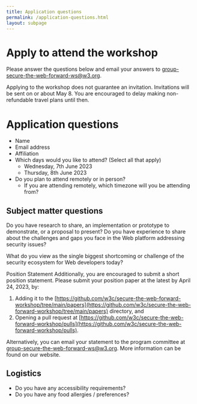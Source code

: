 ```yaml
---
title: Application questions
permalink: /application-questions.html
layout: subpage
---
```


# Apply to attend the workshop

Please answer the questions below and email your answers to [group-secure-the-web-forward-ws@w3.org](mailto:group-secure-the-web-forward-ws@w3.org).

Applying to the workshop does not guarantee an invitation. Invitations will be sent on or about May 8. You are encouraged to delay making non-refundable travel plans until then.

# Application questions

- Name
- Email address
- Affiliation
- Which days would you like to attend? (Select all that apply)
  - Wednesday, 7th June 2023
  - Thursday, 8th June 2023
- Do you plan to attend remotely or in person?
  - If you are attending remotely, which timezone will you be attending from?

## Subject matter questions

Do you have research to share, an implementation or prototype to demonstrate, or a proposal to present?  Do you have experience to share about the challenges and gaps you face in the Web platform addressing security issues?

What do you view as the single biggest shortcoming or challenge of the security ecosystem for Web developers today?

Position Statement
Additionally, you are encouraged to submit a short position statement. Please submit your position paper at the latest by April 24, 2023, by:
  1. Adding it to the [https://github.com/w3c/secure-the-web-forward-workshop/tree/main/papers](https://github.com/w3c/secure-the-web-forward-workshop/tree/main/papers)  directory, and
  2. Opening a pull request at [https://github.com/w3c/secure-the-web-forward-workshop/pulls](https://github.com/w3c/secure-the-web-forward-workshop/pulls).

Alternatively, you can email your statement to the program committee at [group-secure-the-web-forward-ws@w3.org](mailto:group-secure-the-web-forward-ws@w3.org). More information can be found on our website. 

## Logistics

- Do you have any accessibility requirements?
- Do you have any food allergies / preferences?

